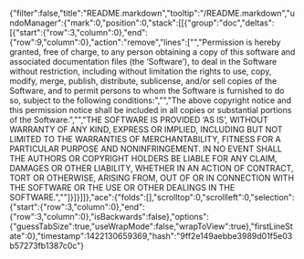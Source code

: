 {"filter":false,"title":"README.markdown","tooltip":"/README.markdown","undoManager":{"mark":0,"position":0,"stack":[[{"group":"doc","deltas":[{"start":{"row":3,"column":0},"end":{"row":9,"column":0},"action":"remove","lines":["","Permission is hereby granted, free of charge, to any person obtaining a copy of this software and associated documentation files (the ‘Software’), to deal in the Software without restriction, including without limitation the rights to use, copy, modify, merge, publish, distribute, sublicense, and/or sell copies of the Software, and to permit persons to whom the Software is furnished to do so, subject to the following conditions:","","The above copyright notice and this permission notice shall be included in all copies or substantial portions of the Software.","","THE SOFTWARE IS PROVIDED ‘AS IS’, WITHOUT WARRANTY OF ANY KIND, EXPRESS OR IMPLIED, INCLUDING BUT NOT LIMITED TO THE WARRANTIES OF MERCHANTABILITY, FITNESS FOR A PARTICULAR PURPOSE AND NONINFRINGEMENT. IN NO EVENT SHALL THE AUTHORS OR COPYRIGHT HOLDERS BE LIABLE FOR ANY CLAIM, DAMAGES OR OTHER LIABILITY, WHETHER IN AN ACTION OF CONTRACT, TORT OR OTHERWISE, ARISING FROM, OUT OF OR IN CONNECTION WITH THE SOFTWARE OR THE USE OR OTHER DEALINGS IN THE SOFTWARE.",""]}]}]]},"ace":{"folds":[],"scrolltop":0,"scrollleft":0,"selection":{"start":{"row":3,"column":0},"end":{"row":3,"column":0},"isBackwards":false},"options":{"guessTabSize":true,"useWrapMode":false,"wrapToView":true},"firstLineState":0},"timestamp":1422130659369,"hash":"9ff2e149aebbe3989d01f5e03b57273fb1387c0c"}